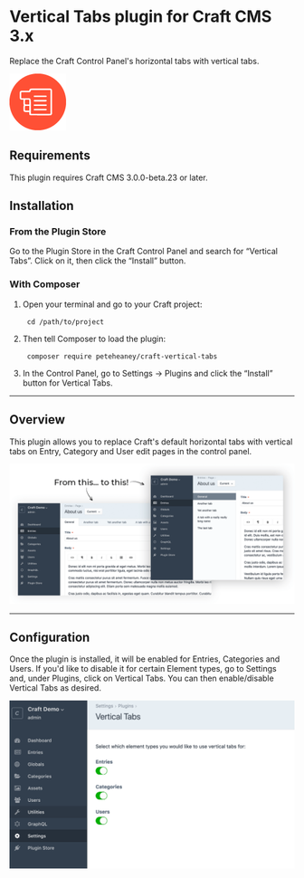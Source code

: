 # Vertical Tabs plugin for Craft CMS 3.x

Replace the Craft Control Panel's horizontal tabs with vertical tabs.

![Vertical Tabs logo](resources/img/plugin-logo.png)

## Requirements

This plugin requires Craft CMS 3.0.0-beta.23 or later.

## Installation

### From the Plugin Store

Go to the Plugin Store in the Craft Control Panel and search for “Vertical Tabs”. Click on it, then click the “Install” button.

### With Composer

1. Open your terminal and go to your Craft project:

        cd /path/to/project

2. Then tell Composer to load the plugin:

        composer require peteheaney/craft-vertical-tabs

3. In the Control Panel, go to Settings → Plugins and click the “Install” button for Vertical Tabs.

---

## Overview

This plugin allows you to replace Craft's default horizontal tabs with vertical tabs on Entry, Category and User edit pages in the control panel.

![Preview](resources/img/preview.png)

---

## Configuration

Once the plugin is installed, it will be enabled for Entries, Categories and Users. If you'd like to disable it for certain Element types, go to Settings and, under Plugins, click on Vertical Tabs. You can then enable/disable Vertical Tabs as desired.

![Settings](resources/img/settings.png)